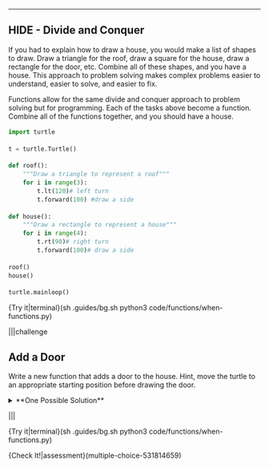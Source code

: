 ----------

## HIDE - Divide and Conquer

If you had to explain how to draw a house, you would make a list of shapes to draw. Draw a triangle for the roof, draw a square for the house, draw a rectangle for the door, etc. Combine all of these shapes, and you have a house. This approach to problem solving makes complex problems easier to understand, easier to solve, and easier to fix.

Functions allow for the same divide and conquer approach to problem solving but for programming. Each of the tasks above become a function. Combine all of the functions together, and you should have a house.

```python
import turtle

t = turtle.Turtle()

def roof():
    """Draw a triangle to represent a roof"""
    for i in range(3):
        t.lt(120)# left turn
        t.forward(100) #draw a side

def house():
    """Draw a rectangle to represent a house"""
    for i in range(4):
        t.rt(90)# right turn
        t.forward(100)# draw a side
        
roof()
house()

turtle.mainloop()
```

{Try it|terminal}(sh .guides/bg.sh python3 code/functions/when-functions.py)

|||challenge
## Add a Door
Write a new function that adds a door to the house. Hint, move the turtle to an appropriate starting position before drawing the door.
<details><summary>**One Possible Solution**</summary>Here is one possible solution. Remember to call the function in your program.<img src=".guides/images/turtle-door.png" /></details>

|||

{Try it|terminal}(sh .guides/bg.sh python3 code/functions/when-functions.py)

{Check It!|assessment}(multiple-choice-531814659)
